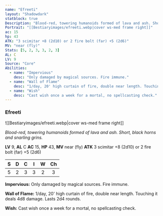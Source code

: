 ```yaml
---
name: "Efreeti"
layout: "Shadowdark"
statblock: true
Description: "Blood-red, towering humanoids formed of lava and ash. Short, black horns and snarling grins."
Portrait: "[[Bestiaryimages/efreeti.webp|cover ws-med frame right]]"
ac: 15
hp: 43
ATK: "3 scimitar +8 (2d10) or 2 fire bolt (far) +5 (2d6)"
MV: "near (fly)"
Stats: [5, 2, 3, 3, 2, 3]
AL: C
LV: 9
Source: "Core"
Abilities:
  - name: "Impervious"
    desc: "Only damaged by magical sources. Fire immune."
  - name: "Wall of Flame"
    desc: "1/day, 20' high curtain of fire, double near length. Touching it deals 4d8 damage. Lasts 2d4 rounds."
  - name: "Wish"
    desc: "Cast wish once a week for a mortal, no spellcasting check."
---
```


### Efreeti

![[Bestiaryimages/efreeti.webp|cover ws-med frame right]]

_Blood-red, towering humanoids formed of lava and ash. Short, black horns and snarling grins._

**LV** 9, **AL** C
**AC** 15, **HP** 43, **MV** near (fly)
**ATK** 3 scimitar +8 (2d10) or 2 fire bolt (far) +5 (2d6)

|  S  |  D  |  C  |  I  |  W  |  Ch  |
|:---:|:---:|:---:|:---:|:---:|:----:|
| 5 | 2 | 3 | 3 | 2 | 3 |

**Impervious:** Only damaged by magical sources. Fire immune.

**Wall of Flame:** 1/day, 20' high curtain of fire, double near length. Touching it deals 4d8 damage. Lasts 2d4 rounds.

**Wish:** Cast wish once a week for a mortal, no spellcasting check.

